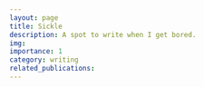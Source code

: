 ```yaml
---
layout: page
title: Sickle
description: A spot to write when I get bored.
img: 
importance: 1
category: writing
related_publications:
---
```


